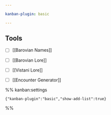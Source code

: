 ```yaml
---

kanban-plugin: basic

---
```


## Tools

- [ ] [[Barovian Names]]
- [ ] [[Barovian Lore]]
- [ ] [[Vistani Lore]]
- [ ] [[Encounter Generator]]




%% kanban:settings
```
{"kanban-plugin":"basic","show-add-list":true}
```
%%